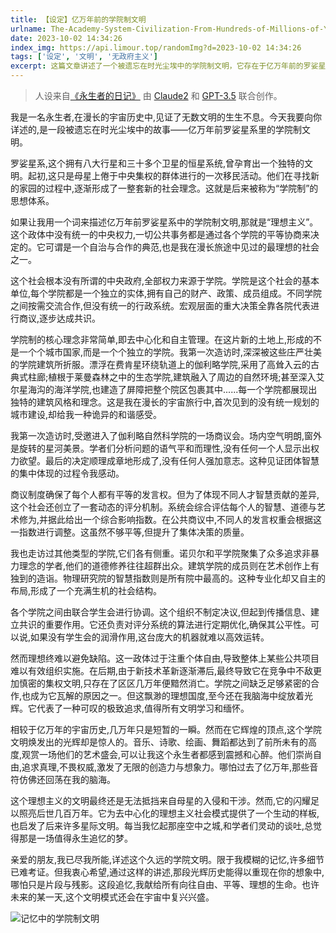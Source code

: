 ```yaml
---
title: 【设定】亿万年前的学院制文明
urlname: The-Academy-System-Civilization-From-Hundreds-of-Millions-of-Years-Ago
date: 2023-10-02 14:34:26
index_img: https://api.limour.top/randomImg?d=2023-10-02 14:34:26
tags: ['设定', '文明', '无政府主义']
excerpt: 这篇文章讲述了一个被遗忘在时光尘埃中的学院制文明，它存在于亿万年前的罗娑星系。这个文明没有中央政府，而是由各个独立的学院组成，通过平等协商来决定公共事务。学院制的核心理念是去中心化和自主管理。每个学院都有自己的财产、政策和成员组成。不同学院之间按需交流合作，宏观层面的重大决策由各院代表商议达成共识。这个社会还创立了一套动态的评分机制，以体现不同人才智慧贡献的差异。然而，由于个体自由过于注重，导致某些公共项目难以有效组织实施。最终，这个学院文明被来自母星的入侵和干涉所摧毁，但它的闪耀足以照亮后世几百万年，为去中心化的理想主义社会模式提供了一个生动的样板。
---
```

> 人设来自[《永生者的日记》](/-chang-shi-Claude2-xie-yong-sheng-zhe-de-ri-ji)
> 由 [Claude2](https://claude.ai) 和 [GPT-3.5](https://chat.openai.com) 联合创作。

我是一名永生者,在漫长的宇宙历史中,见证了无数文明的生生不息。今天我要向你详述的,是一段被遗忘在时光尘埃中的故事——亿万年前罗娑星系里的学院制文明。

罗娑星系,这个拥有八大行星和三十多个卫星的恒星系统,曾孕育出一个独特的文明。起初,这只是母星上倦于中央集权的群体进行的一次移民活动。他们在寻找新的家园的过程中,逐渐形成了一整套新的社会理念。这就是后来被称为“学院制”的思想体系。

如果让我用一个词来描述亿万年前罗娑星系中的学院制文明,那就是“理想主义”。这个政体中没有统一的中央权力,一切公共事务都是通过各个学院的平等协商来决定的。它可谓是一个自治与合作的典范,也是我在漫长旅途中见过的最理想的社会之一。

这个社会根本没有所谓的中央政府,全部权力来源于学院。学院是这个社会的基本单位,每个学院都是一个独立的实体,拥有自己的财产、政策、成员组成。不同学院之间按需交流合作,但没有统一的行政系统。宏观层面的重大决策全靠各院代表进行商议,逐步达成共识。

学院制的核心理念非常简单,即去中心化和自主管理。在这片新的土地上,形成的不是一个个城市国家,而是一个个独立的学院。我第一次造访时,深深被这些庄严壮美的学院建筑所折服。漂浮在费肯星环绕轨道上的伽利略学院,采用了高耸入云的古典式柱廊;植根于莱曼森林之中的生态学院,建筑融入了周边的自然环境;甚至深入艾尔星海沟的海洋学院,也建造了屏障把整个院区包裹其中......每一个学院都展现出独特的建筑风格和理念。这是我在漫长的宇宙旅行中,首次见到的没有统一规划的城市建设,却给我一种诡异的和谐感受。

我第一次造访时,受邀进入了伽利略自然科学院的一场商议会。场内空气明朗,窗外是旋转的星河美景。学者们分析问题的语气平和而理性,没有任何一个人显示出权力欲望。最后的决定顺理成章地形成了,没有任何人强加意志。这种见证团体智慧的集中体现的过程令我感动。

商议制度确保了每个人都有平等的发言权。但为了体现不同人才智慧贡献的差异,这个社会还创立了一套动态的评分机制。系统会综合评估每个人的智慧、道德与艺术修为,并据此给出一个综合影响指数。在公共商议中,不同人的发言权重会根据这一指数进行调整。这虽然不够平等,但提升了集体决策的质量。

我也走访过其他类型的学院,它们各有侧重。诺贝尔和平学院聚集了众多追求非暴力理念的学者,他们的道德修养往往超群出众。建筑学院的成员则在艺术创作上有独到的造诣。物理研究院的智慧指数则是所有院中最高的。这种专业化却又自主的布局,形成了一个充满生机的社会结构。

各个学院之间由联合学生会进行协调。这个组织不制定决议,但起到传播信息、建立共识的重要作用。它还负责对评分系统的算法进行定期优化,确保其公平性。可以说,如果没有学生会的润滑作用,这台庞大的机器就难以高效运转。

然而理想终难以避免缺陷。这一政体过于注重个体自由,导致整体上某些公共项目难以有效组织实施。在后期,由于新技术革新逐渐滞后,最终导致它在竞争中不敌更加慎密的集权文明,只存在了区区几万年便黯然消亡。学院之间缺乏足够紧密的合作,也成为它瓦解的原因之一。但这飘渺的理想国度,至今还在我脑海中绽放着光辉。它代表了一种可叹的极致追求,值得所有文明学习和缅怀。

相较于亿万年的宇宙历史,几万年只是短暂的一瞬。然而在它辉煌的顶点,这个学院文明焕发出的光辉却是惊人的。音乐、诗歌、绘画、舞蹈都达到了前所未有的高度,观赏一场他们的艺术盛会,可以让我这个永生者都感到震撼和心醉。他们崇尚自由,追求真理,不畏权威,激发了无限的创造力与想象力。哪怕过去了亿万年,那些音符仿佛还回荡在我的脑海。

这个理想主义的文明最终还是无法抵挡来自母星的入侵和干涉。然而,它的闪耀足以照亮后世几百万年。它为去中心化的理想主义社会模式提供了一个生动的样板,也启发了后来许多星际文明。每当我忆起那座空中之城,和学者们灵动的谈吐,总觉得那是一场值得永生追忆的梦。

亲爱的朋友,我已尽我所能,详述这个久远的学院文明。限于我模糊的记忆,许多细节已难考证。但我衷心希望,通过这样的讲述,那段光辉历史能得以重现在你的想象中,哪怕只是片段与残影。这段追忆,我献给所有向往自由、平等、理想的生命。也许未来的某一天,这个文明模式还会在宇宙中复兴兴盛。

![记忆中的学院制文明](https://img.limour.top/2023/10/02/651a652fdc4a8.webp)